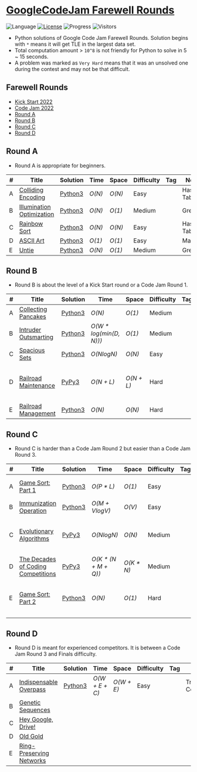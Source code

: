 # [GoogleCodeJam Farewell Rounds](https://codingcompetitions.withgoogle.com/codejam/archive/2023)

![Language](https://img.shields.io/badge/language-Python3-orange.svg)
[![License](https://img.shields.io/badge/license-MIT-blue.svg)](./LICENSE)
![Progress](https://img.shields.io/badge/progress-16%20%2F%2020-ff69b4.svg)
![Visitors](https://visitor-badge.laobi.icu/badge?page_id=kamyu104.googlecodejam.farewell.rounds)

* Python solutions of Google Code Jam Farewell Rounds. Solution begins with `*` means it will get TLE in the largest data set.
* Total computation amount > `10^8` is not friendly for Python to solve in 5 ~ 15 seconds.
* A problem was marked as `Very Hard` means that it was an unsolved one during the contest and may not be that difficult.

## Farewell Rounds

* [Kick Start 2022](https://github.com/kamyu104/GoogleKickStart-2022)
* [Code Jam 2022](https://github.com/kamyu104/GoogleCodeJam-2022)
* [Round A](https://github.com/kamyu104/GoogleCodeJam-Farewell-Rounds#round-a)
* [Round B](https://github.com/kamyu104/GoogleCodeJam-Farewell-Rounds#round-b)
* [Round C](https://github.com/kamyu104/GoogleCodeJam-Farewell-Rounds#round-c)
* [Round D](https://github.com/kamyu104/GoogleCodeJam-Farewell-Rounds#round-d)

## Round A

- Round A is appropriate for beginners.

| # | Title | Solution | Time | Space | Difficulty | Tag | Note |
|---| ----- | -------- | ---- | ----- | ---------- | --- | ---- |
|A| [Colliding Encoding](https://codingcompetitions.withgoogle.com/codejam/round/0000000000c95b94/0000000000cad7cf)| [Python3](./Round%20A/colliding_encoding.py3)| _O(N)_ | _O(N)_ | Easy | | Hash Table |
|B| [Illumination Optimization](https://codingcompetitions.withgoogle.com/codejam/round/0000000000c95b94/0000000000cad086)| [Python3](./Round%20A/illumination_optimization.py3) | _O(N)_ | _O(1)_ | Medium | | Greedy |
|C| [Rainbow Sort](https://codingcompetitions.withgoogle.com/codejam/round/0000000000c95b94/0000000000cada38)| [Python3](./Round%20A/rainbow_sort.py3)| _O(N)_ | _O(N)_ | Easy | | Hash Table |
|D| [ASCII Art](https://codingcompetitions.withgoogle.com/codejam/round/0000000000c95b94/0000000000cad9c2)| [Python3](./Round%20A/ascii_art.py3) | _O(1)_ | _O(1)_ | Easy | | Math |
|E| [Untie](https://codingcompetitions.withgoogle.com/codejam/round/0000000000c95b94/0000000000cad9c1)| [Python3](./Round%20A/untie.py3) | _O(N)_ | _O(1)_ | Medium | | Greedy |

## Round B

- Round B is about the level of a Kick Start round or a Code Jam Round 1.

| # | Title | Solution | Time | Space | Difficulty | Tag | Note |
|---| ----- | -------- | ---- | ----- | ---------- | --- | ---- |
|A| [Collecting Pancakes](https://codingcompetitions.withgoogle.com/codejam/round/0000000000c9607c/0000000000cad7d1)| [Python3](./Round%20B/collecting_pancakes.py3)| _O(N)_ | _O(1)_ | Medium | | Greedy, Prefix Sum |
|B| [Intruder Outsmarting](https://codingcompetitions.withgoogle.com/codejam/round/0000000000c9607c/0000000000cad13d)| [Python3](./Round%20B/intruder_outsmarting.py3) | _O(W * log(min(D, N)))_ | _O(1)_ | Medium | | Extended Euclidean Algorithm  |
|C| [Spacious Sets](https://codingcompetitions.withgoogle.com/codejam/round/0000000000c9607c/0000000000cad2ce)| [Python3](./Round%20B/spacious_sets.py3) | _O(NlogN)_ | _O(N)_ | Easy | | Binary Search, DP|
|D| [Railroad Maintenance](https://codingcompetitions.withgoogle.com/codejam/round/0000000000c9607c/0000000000cad77d)| [PyPy3](./Round%20B/railroad_maintenance.py3) | _O(N + L)_ | _O(N + L)_ | Hard | | DFS, Biconnected Components, Articulation Points |
|E| [Railroad Management](https://codingcompetitions.withgoogle.com/codejam/round/0000000000c9607c/0000000000caccfb)| [Python3](./Round%20B/railroad_management.py3) | _O(N)_ | _O(N)_ | Hard | | Graph, Cycle |

## Round C

- Round C is harder than a Code Jam Round 2 but easier than a Code Jam Round 3.

| # | Title | Solution | Time | Space | Difficulty | Tag | Note |
|---| ----- | -------- | ---- | ----- | ---------- | --- | ---- |
|A| [Game Sort: Part 1](https://codingcompetitions.withgoogle.com/codejam/round/0000000000c95433/0000000000cacb87)| [Python3](./Round%20C/game_sort_part_1.py3)  | _O(P * L)_ | _O(1)_ | Easy | | Greedy, Counting Sort, Freq Table |
|B| [Immunization Operation](https://codingcompetitions.withgoogle.com/codejam/round/0000000000c95433/0000000000cacb88)| [Python3](./Round%20C/immunization_operation.py3)  |  _O(M + VlogV)_ | _O(V)_  | Easy | | Simulation, Heap |
|C| [Evolutionary Algorithms](https://codingcompetitions.withgoogle.com/codejam/round/0000000000c95433/0000000000cad08b)| [PyPy3](./Round%20C/evolutionary_algorithms.py3) | _O(NlogN)_  |  _O(N)_ | Medium | | DFS, BIT, Fenwick Tree, Coordinate Compression, Combinatorics |
|D| [The Decades of Coding Competitions](https://codingcompetitions.withgoogle.com/codejam/round/0000000000c95433/0000000000cad9c6)| [PyPy3](./Round%20C/the_decades_of_coding_competitions.py3) | _O(K * (N + M + Q))_  |  _O(K * N)_ |  Medium | | Graph, Union Find, DSU |
|E| [Game Sort: Part 2](https://codingcompetitions.withgoogle.com/codejam/round/0000000000c95433/0000000000cad339)| [Python3](./Round%20C/game_sort_part_2.py3) | _O(N)_ | _O(1)_ | Hard | | Constructive Algorithms, Prefix Sum, Freq Table, Greedy |

## Round D

- Round D is meant for experienced competitors. It is between a Code Jam Round 3 and Finals difficulty.

| # | Title | Solution | Time | Space | Difficulty | Tag | Note |
|---| ----- | -------- | ---- | ----- | ---------- | --- | ---- |
|A| [Indispensable Overpass](https://codingcompetitions.withgoogle.com/codejam/round/0000000000c95b95/0000000000cadc76)| [Python3](./Round%20D/indispensable_overpass.py3) | _O(W + E + C)_ | _O(W + E)_  | Easy | | Tree DP, Combinatorics |
|B| [Genetic Sequences](https://codingcompetitions.withgoogle.com/codejam/round/0000000000c95b95/0000000000cadc77)| | | | | | |
|C| [Hey Google, Drive!](https://codingcompetitions.withgoogle.com/codejam/round/0000000000c95b95/0000000000caccfa)| | | | | | |
|D| [Old Gold](https://codingcompetitions.withgoogle.com/codejam/round/0000000000c95b95/0000000000cada3b)| | | | | | |
|E| [Ring-Preserving Networks](https://codingcompetitions.withgoogle.com/codejam/round/0000000000c95b95/0000000000cad08a)| | | | | | |
